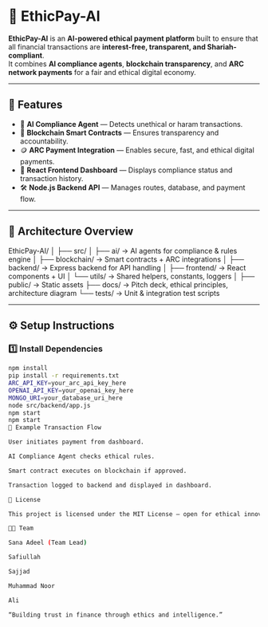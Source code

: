 ﻿# 🌱 EthicPay-AI

**EthicPay-AI** is an **AI-powered ethical payment platform** built to ensure that all financial transactions are **interest-free, transparent, and Shariah-compliant**.  
It combines **AI compliance agents**, **blockchain transparency**, and **ARC network payments** for a fair and ethical digital economy.

---

## 🚀 Features
- 🤖 **AI Compliance Agent** — Detects unethical or haram transactions.
- 🔗 **Blockchain Smart Contracts** — Ensures transparency and accountability.
- 🪙 **ARC Payment Integration** — Enables secure, fast, and ethical digital payments.
- 🧩 **React Frontend Dashboard** — Displays compliance status and transaction history.
- 🛠 **Node.js Backend API** — Manages routes, database, and payment flow.

---

## 🧠 Architecture Overview
EthicPay-AI/
│
├── src/
│ ├── ai/ → AI agents for compliance & rules engine
│ ├── blockchain/ → Smart contracts + ARC integrations
│ ├── backend/ → Express backend for API handling
│ ├── frontend/ → React components + UI
│ └── utils/ → Shared helpers, constants, loggers
│
├── public/ → Static assets
├── docs/ → Pitch deck, ethical principles, architecture diagram
└── tests/ → Unit & integration test scripts

---

## ⚙️ Setup Instructions

### 1️⃣ Install Dependencies
```bash
npm install
pip install -r requirements.txt
ARC_API_KEY=your_arc_api_key_here
OPENAI_API_KEY=your_openai_key_here
MONGO_URI=your_database_uri_here
node src/backend/app.js
npm start
npm start
🧾 Example Transaction Flow

User initiates payment from dashboard.

AI Compliance Agent checks ethical rules.

Smart contract executes on blockchain if approved.

Transaction logged to backend and displayed in dashboard.

📜 License

This project is licensed under the MIT License — open for ethical innovation and collaboration.

👩‍💻 Team

Sana Adeel (Team Lead)

Safiullah

Sajjad

Muhammad Noor

Ali

“Building trust in finance through ethics and intelligence.”
